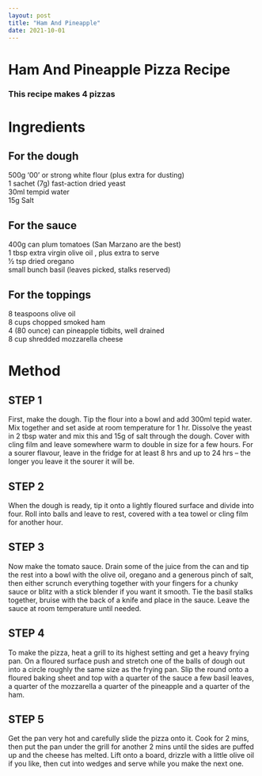 ```yaml
---
layout: post
title: "Ham And Pineapple"
date: 2021-10-01
---
```


# Ham And Pineapple Pizza Recipe
### This recipe makes 4 pizzas
# Ingredients

## For the dough
  
  <p1> 500g ‘00’ or strong white flour (plus extra for dusting) 
  <br>1 sachet (7g) fast-action dried yeast
  <br>30ml tempid water
  <br>15g Salt</p1>
  
## For the sauce

  <p1>400g can plum tomatoes (San Marzano are the best)<br>1 tbsp extra virgin olive oil , plus extra to serve
  <br>1⁄2 tsp dried oregano
  <br>small bunch basil (leaves picked, stalks reserved)</p1>
  
## For the toppings
  
<p1>8 teaspoons olive oil
<br>8 cups chopped smoked ham
<br>4 (80 ounce) can pineapple tidbits, well drained
<br>8 cup shredded mozzarella cheese</p1>
  
  # Method
  ## STEP 1
<p1>First, make the dough. Tip the flour into a bowl and add 300ml tepid water. Mix together and set aside at room temperature for 1 hr. 
Dissolve the yeast in 2 tbsp water and mix this and 15g of salt through the dough. Cover with cling film and leave somewhere warm to double in size for a few hours.
For a sourer flavour, leave in the fridge for at least 8 hrs and up to 24 hrs – the longer you leave it the sourer it will be.</p1>
  ## STEP 2
<p1>When the dough is ready, tip it onto a lightly floured surface and divide into four. Roll into balls and leave to rest, covered with a tea towel or 
cling film for another hour.</p1>
  ## STEP 3
<p1>Now make the tomato sauce. Drain some of the juice from the can and tip the rest into a bowl with the olive oil, oregano and a generous pinch of salt, 
then either scrunch everything together with your fingers for a chunky sauce or blitz with a stick blender if you want it smooth. Tie the basil stalks together,
bruise with the back of a knife and place in the sauce. Leave the sauce at room temperature until needed.</p1>
   ## STEP 4
<p1>To make the pizza, heat a grill to its highest setting and get a heavy frying pan. On a floured surface push and stretch one of the balls of dough out into a
circle roughly the same size as the frying pan. Slip the round onto a floured baking sheet and top with a quarter of the sauce a few basil
leaves, a quarter of the mozzarella  a quarter of the pineapple and a quarter of the ham.</p1>
  ## STEP 5
<p1>Get the pan very hot and carefully slide the pizza onto it. Cook for 2 mins, then put the pan under the grill for another 2 mins until the sides are puffed 
up and the cheese has melted. Lift onto a board, drizzle with a little olive oil if you like, then cut into wedges and serve while you make the next one.</p1>
